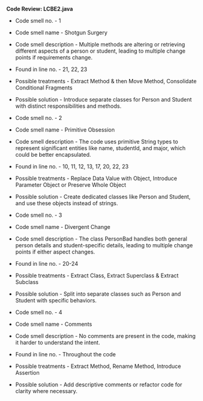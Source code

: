 **Code Review: LCBE2.java**

- Code smell no. - 1
- Code smell name - Shotgun Surgery
- Code smell description - Multiple methods are altering or retrieving different aspects of a person or student, leading to multiple change points if requirements change.
- Found in line no. - 21, 22, 23
- Possible treatments - Extract Method & then Move Method, Consolidate Conditional Fragments
- Possible solution - Introduce separate classes for Person and Student with distinct responsibilities and methods.

- Code smell no. - 2
- Code smell name - Primitive Obsession
- Code smell description - The code uses primitive String types to represent significant entities like name, studentId, and major, which could be better encapsulated.
- Found in line no. - 10, 11, 12, 13, 17, 20, 22, 23
- Possible treatments - Replace Data Value with Object, Introduce Parameter Object or Preserve Whole Object
- Possible solution - Create dedicated classes like Person and Student, and use these objects instead of strings.

- Code smell no. - 3
- Code smell name - Divergent Change
- Code smell description - The class PersonBad handles both general person details and student-specific details, leading to multiple change points if either aspect changes.
- Found in line no. - 20-24
- Possible treatments - Extract Class, Extract Superclass & Extract Subclass
- Possible solution - Split into separate classes such as Person and Student with specific behaviors.

- Code smell no. - 4
- Code smell name - Comments
- Code smell description - No comments are present in the code, making it harder to understand the intent.
- Found in line no. - Throughout the code
- Possible treatments - Extract Method, Rename Method, Introduce Assertion
- Possible solution - Add descriptive comments or refactor code for clarity where necessary.